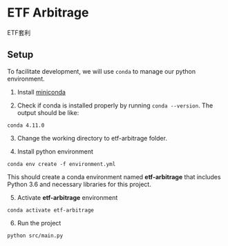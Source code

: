 # ETF Arbitrage

ETF套利

## Setup
To facilitate development, we will use `conda` to manage our python environment.
1. Install [miniconda](https://docs.conda.io/en/latest/miniconda.html)

2. Check if conda is installed properly by running `conda --version`. The output should be like:
 ```
 conda 4.11.0
 ```

3. Change the working directory to etf-arbitrage folder.

4. Install python environment
 ```
 conda env create -f environment.yml
 ```
 This should create a conda environment named **etf-arbitrage** that includes Python 3.6 and necessary libraries for this project.

5. Activate **etf-arbitrage** environment
 ```
 conda activate etf-arbitrage
 ```

6. Run the project
 ```
 python src/main.py
 ```

